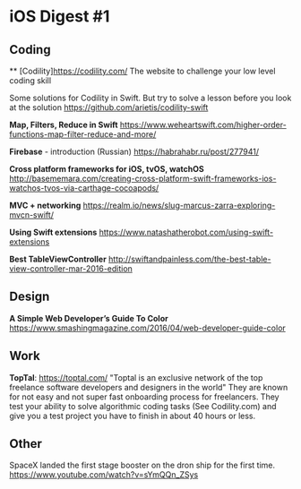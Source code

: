 # iOS Digest #1

## Coding
** [Codility]https://codility.com/
The website to challenge your low level coding skill 

Some solutions for Codility in Swift. But try to solve a lesson before you look at the solution
https://github.com/arietis/codility-swift

**Map, Filters, Reduce in Swift** 
https://www.weheartswift.com/higher-order-functions-map-filter-reduce-and-more/

**Firebase** - introduction (Russian)
https://habrahabr.ru/post/277941/

**Cross platform frameworks for iOS, tvOS, watchOS**
http://basememara.com/creating-cross-platform-swift-frameworks-ios-watchos-tvos-via-carthage-cocoapods/

**MVC + networking**
https://realm.io/news/slug-marcus-zarra-exploring-mvcn-swift/

**Using Swift extensions**
https://www.natashatherobot.com/using-swift-extensions

**Best TableViewController**
http://swiftandpainless.com/the-best-table-view-controller-mar-2016-edition

## Design
**A Simple Web Developer’s Guide To Color**
https://www.smashingmagazine.com/2016/04/web-developer-guide-color

## Work
**TopTal**: https://toptal.com/
"Toptal is an exclusive network of the top freelance software developers and designers in the world"
They are known for not easy and not super fast onboarding process for freelancers.
They test your ability to solve algorithmic coding tasks (See Codility.com) and give you a test project you have to finish in about 40 hours or less.

## Other
SpaceX landed the first stage booster on the dron ship for the first time. 
https://www.youtube.com/watch?v=sYmQQn_ZSys


